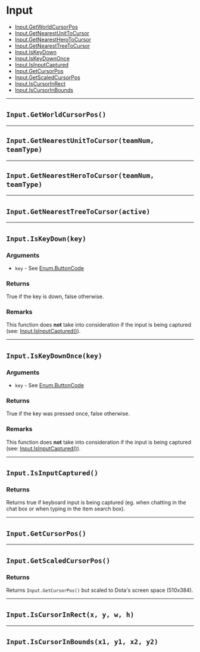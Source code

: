 # Input

* [Input.GetWorldCursorPos](https://hake.me/docs/systems/input#input-getworldcursorpos)
* [Input.GetNearestUnitToCursor](https://hake.me/docs/systems/input#input-getnearestunittocursor-teamnum-teamtype)
* [Input.GetNearestHeroToCursor](https://hake.me/docs/systems/input#input-getnearestherotocursor-teamnum-teamtype)
* [Input.GetNearestTreeToCursor](https://hake.me/docs/systems/input#input-getnearesttreetocursor-active)
* [Input.IsKeyDown](https://hake.me/docs/systems/input#input-iskeydown-key)
* [Input.IsKeyDownOnce](https://hake.me/docs/systems/input#input-iskeydownonce-key)
* [Input.IsInputCaptured](https://hake.me/docs/systems/input#input-isinputcaptured)
* [Input.GetCursorPos](https://hake.me/docs/systems/input#input-getcursorpos)
* [Input.GetScaledCursorPos](https://hake.me/docs/systems/input#input-getscaledcursorpos)
* [Input.IsCursorInRect](https://hake.me/docs/systems/input#input-iscursorinrect-x-y-w-h)
* [Input.IsCursorInBounds](https://hake.me/docs/systems/input#input-iscursorinbounds-x1-y1-x2-y2)

---

## `Input.GetWorldCursorPos()`​

---

## `Input.GetNearestUnitToCursor(teamNum, teamType)`​

---

## `Input.GetNearestHeroToCursor(teamNum, teamType)`​

---

## `Input.GetNearestTreeToCursor(active)`​

---

## `Input.IsKeyDown(key)`​

### Arguments

* ​`key`​ - See [Enum.ButtonCode](https://hake.me/docs/globals/enum#enum-buttoncode)

### Returns

True if the key is down, false otherwise.

### Remarks

This function does **not** take into consideration if the input is being captured (see: [Input.IsInputCaptured()](https://hake.me/docs/systems/input#input-isinputcaptured)).

---

## `Input.IsKeyDownOnce(key)`​

### Arguments

* ​`key`​ - See [Enum.ButtonCode](https://hake.me/docs/globals/enum#enum-buttoncode)

### Returns

True if the key was pressed once, false otherwise.

### Remarks

This function does **not** take into consideration if the input is being captured (see: [Input.IsInputCaptured()](https://hake.me/docs/systems/input#input-isinputcaptured)).

---

## `Input.IsInputCaptured()`​

### Returns

Returns true if keyboard input is being captured (eg. when chatting in the chat box or when typing in the item search box).

---

## `Input.GetCursorPos()`​

---

## `Input.GetScaledCursorPos()`​

### Returns

Returns `Input.GetCursorPos()`​ but scaled to Dota's screen space (510x384).

---

## `Input.IsCursorInRect(x, y, w, h)`​

---

## `Input.IsCursorInBounds(x1, y1, x2, y2)`​

